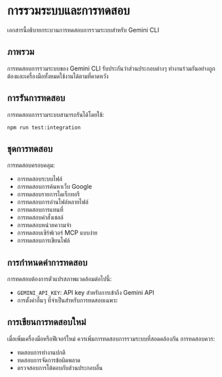 # การรวมระบบและการทดสอบ

เอกสารนี้อธิบายกระบวนการทดสอบการรวมระบบสำหรับ Gemini CLI

## ภาพรวม

การทดสอบการรวมระบบของ Gemini CLI รับประกันว่าส่วนประกอบต่างๆ ทำงานร่วมกันอย่างถูกต้องและเครื่องมือทั้งหมดใช้งานได้ตามที่คาดหวัง

## การรันการทดสอบ

การทดสอบการรวมระบบสามารถรันได้โดยใช้:

```bash
npm run test:integration
```

## ชุดการทดสอบ

การทดสอบครอบคลุม:
- การทดสอบระบบไฟล์
- การทดสอบการค้นหาเว็บ Google
- การทดสอบรายการไดเร็กทอรี
- การทดสอบการอ่านไฟล์หลายไฟล์
- การทดสอบการแทนที่
- การทดสอบคำสั่งเชลล์
- การทดสอบหน่วยความจำ
- การทดสอบเซิร์ฟเวอร์ MCP แบบง่าย
- การทดสอบการเขียนไฟล์

## การกำหนดค่าการทดสอบ

การทดสอบต้องการตัวแปรสภาพแวดล้อมต่อไปนี้:
- `GEMINI_API_KEY`: API key สำหรับการเข้าถึง Gemini API
- การตั้งค่าอื่นๆ ที่จำเป็นสำหรับการทดสอบเฉพาะ

## การเขียนการทดสอบใหม่

เมื่อเพิ่มเครื่องมือหรือฟีเจอร์ใหม่ ควรเพิ่มการทดสอบการรวมระบบที่สอดคล้องกัน การทดสอบควร:
- ทดสอบการทำงานปกติ
- ทดสอบการจัดการข้อผิดพลาด
- ตรวจสอบการโต้ตอบกับส่วนประกอบอื่น
